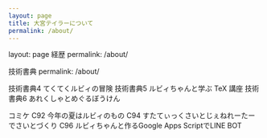 ```yaml
---
layout: page
title: 大宮テイラーについて
permalink: /about/
---
```


layout: page
経歴
permalink: /about/


技術書典
permalink: /about/

技術書典4 てくてくルビィの冒険
技術書典5 ルビィちゃんと学ぶ TeX 講座
技術書典6 あれくしゃとめぐるぼうけん

コミケ
C92 今年の夏はルビィのもの
C94 すたてぃっくさいとじぇねれーたーでさいとづくり
C96 ルビィちゃんと作るGoogle Apps ScriptでLINE BOT

